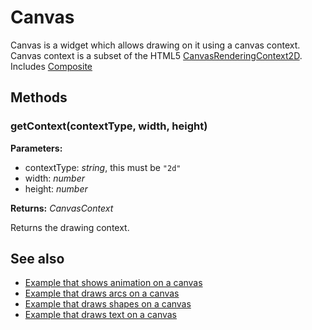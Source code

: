 ---
---
# Canvas
Canvas is a widget which allows drawing on it using a canvas context. Canvas context is a subset of the HTML5 [CanvasRenderingContext2D](https://developer.mozilla.org/en/docs/Web/API/CanvasRenderingContext2D). 
Includes [Composite](Composite.md)

## Methods
### getContext(contextType, width, height)


**Parameters:** 

- contextType: *string*, this must be `"2d"`
- width: *number*
- height: *number*

**Returns:** *CanvasContext*

Returns the drawing context.


## See also
- [Example that shows animation on a canvas](https://github.com/eclipsesource/tabris-js/blob/master/examples/canvas/animation.js)
- [Example that draws arcs on a canvas](https://github.com/eclipsesource/tabris-js/blob/master/examples/canvas/arc.js)
- [Example that draws shapes on a canvas](https://github.com/eclipsesource/tabris-js/blob/master/examples/canvas/basic.js)
- [Example that draws text on a canvas](https://github.com/eclipsesource/tabris-js/blob/master/examples/canvas/text.js)
